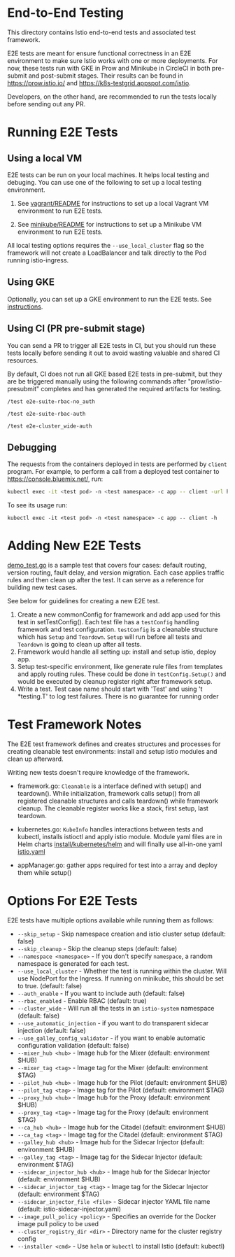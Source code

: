 # End-to-End Testing

This directory contains Istio end-to-end tests and associated test framework.

E2E tests are meant for ensure functional correctness in an E2E environment to make sure Istio works with one or more deployments. For now, these tests run with GKE in Prow and Minikube in CircleCI in both pre-submit and post-submit stages. Their results can be found in https://prow.istio.io/ and https://k8s-testgrid.appspot.com/istio.

Developers, on the other hand, are recommended to run the tests locally before sending out any PR.


# Running E2E Tests

## Using a local VM
E2E tests can be run on your local machines. It helps local testing and debuging. You can use one of the following to set up a local testing environment.

1. See [vagrant/README](local/vagrant/README.md) for instructions to set up a local Vagrant VM environment to run E2E tests.

2. See [minikube/README](local/minikube/README.md) for instructions to set up a Minikube VM environment to run E2E tests.

All local testing options requires the `--use_local_cluster` flag so the framework will not create a LoadBalancer and talk directly to the Pod running istio-ingress.


## Using GKE
Optionally, you can set up a GKE environment to run the E2E tests. See [instructions](UsingGKE.md).


## Using CI (PR pre-submit stage)
You can send a PR to trigger all E2E tests in CI, but you should run these tests locally before sending it out to avoid wasting valuable and shared CI resources.

By default, CI does not run all GKE based E2E tests in pre-submit, but they are be triggered manually using the following commands after "prow/istio-presubmit" completes and has generated the required artifacts for testing.

`/test e2e-suite-rbac-no_auth`

`/test e2e-suite-rbac-auth`

`/test e2e-cluster_wide-auth`


## Debugging
The requests from the containers deployed in tests are performed by `client` program.
For example, to perform a call from a deployed test container to https://console.bluemix.net/, run:

```bash
kubectl exec -it <test pod> -n <test namespace> -c app -- client -url https://console.bluemix.net/
```

To see its usage run:

```
kubectl exec -it <test pod> -n <test namespace> -c app -- client -h
```


# Adding New E2E Tests
[demo_test.go](tests/bookinfo/demo_test.go) is a sample test that covers four cases: default routing, version routing, fault delay, and version migration.
Each case applies traffic rules and then clean up after the test. It can serve as a reference for building new test cases.

See below for guidelines for creating a new E2E test.
1. Create a new commonConfig for framework and add app used for this test in setTestConfig().
   Each test file has a `testConfig` handling framework and test configuration.
   `testConfig` is a cleanable structure which has  `Setup` and `Teardown`. `Setup` will run before all tests and `Teardown`
   is going to clean up after all tests.
2. Framework would handle all setting up: install and setup istio, deploy app.
3. Setup test-specific environment, like generate rule files from templates and apply routing rules.
   These could be done in `testConfig.Setup()` and would be executed by cleanup register right after framework setup.
4. Write a test. Test case name should start with 'Test' and using 't *testing.T' to log test failures.
   There is no guarantee for running order


# Test Framework Notes

The E2E test framework defines and creates structures and processes for creating cleanable test environments:
install and setup istio modules and clean up afterward.

Writing new tests doesn't require knowledge of the framework.

- framework.go: `Cleanable` is a interface defined with setup() and teardown(). While initialization, framework calls setup() from all registered cleanable
structures and calls teardown() while framework cleanup. The cleanable register works like a stack, first setup, last teardown.

- kubernetes.go: `KubeInfo` handles interactions between tests and kubectl, installs istioctl and apply istio module. Module yaml files are in Helm charts
[install/kubernetes/helm](../../install/kubernetes/helm) and will finally use all-in-one yaml [istio.yaml](../../install/kubernetes/istio.yaml)

- appManager.go: gather apps required for test into a array and deploy them while setup()

# Options For E2E Tests

E2E tests have multiple options available while running them as follows:

* `--skip_setup` - Skip namespace creation and istio cluster setup (default: false)
* `--skip_cleanup` - Skip the cleanup steps (default: false)
* `--namespace <namespace>` - If you don't specify `namespace`, a random namespace is generated for each test.
* `--use_local_cluster` - Whether the test is running within the cluster. Will use NodePort for the Ingress. If running on minikube, this should be set to true. (default: false)
* `--auth_enable` - If you want to include auth (default: false)
* `--rbac_enabled` - Enable RBAC (default: true)
* `--cluster_wide` - Will run all the tests in an `istio-system` namespace (default: false)
* `--use_automatic_injection` - if you want to do transparent sidecar injection  (default: false)
* `--use_galley_config_validator` - if you want to enable automatic configuration validation (default: false)
* `--mixer_hub <hub>` - Image hub for the Mixer (default: environment $HUB)
* `--mixer_tag <tag>` - Image tag for the Mixer (default: environment $TAG)
* `--pilot_hub <hub>` - Image hub for the Pilot (default: environment $HUB)
* `--pilot_tag <tag>` - Image tag for the Pilot (default: environment $TAG)
* `--proxy_hub <hub>` - Image hub for the Proxy (default: environment $HUB)
* `--proxy_tag <tag>` - Image tag for the Proxy (default: environment $TAG)
* `--ca_hub <hub>` - Image hub for the Citadel (default: environment $HUB)
* `--ca_tag <tag>` - Image tag for the Citadel (default: environment $TAG)
* `--galley_hub <hub>` - Image hub for the Sidecar Injector (default: environment $HUB)
* `--galley_tag <tag>` - Image tag for the Sidecar Injector (default: environment $TAG)
* `--sidecar_injector_hub <hub>` - Image hub for the Sidecar Injector (default: environment $HUB)
* `--sidecar_injector_tag <tag>` - Image tag for the Sidecar Injector (default: environment $TAG)
* `--sidecar_injector_file <file>` - Sidecar injector YAML file name (default: istio-sidecar-injector.yaml)
* `--image_pull_policy <policy>` - Specifies an override for the Docker image pull policy to be used
* `--cluster_registry_dir <dir>` - Directory name for the cluster registry config
* `--installer <cmd>` - Use `helm` or `kubectl` to install Istio (default: kubectl)
